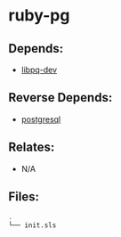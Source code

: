 # ruby-pg

## Depends:

  -  [libpq-dev](/salt/libpq-dev)

## Reverse Depends:

  -  [postgresql](/salt/postgresql)

## Relates:

  -  N/A

## Files:

```bash
.
└── init.sls
```
